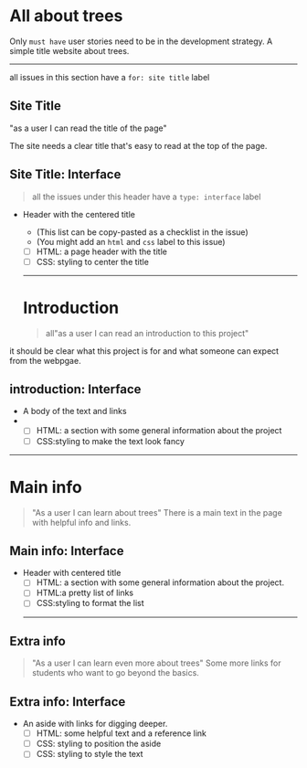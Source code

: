 # All about trees

Only `must have` user stories need to be in the development strategy.
A simple title website about trees.

___

all issues in this section have a `for: site title` label

## Site Title
"as a user I can read the title of the page"

The site needs a clear title that's easy to read at the top of the page.

## Site Title: Interface
> all the issues under this header have a `type: interface` label
- Header with the centered title
   - (This list can be copy-pasted as a checklist in the issue)
   - (You might add an `html` and `css` label to this issue)
  
   - [ ] HTML: a page header with the title
   - [ ] CSS: styling to center the title
  
  ---
  # Introduction

  > all"as a user I can read an introduction to this project"

it should be clear what this project is for and what someone can expect from the webpgae.

## introduction: Interface
- A body of the text and links
- 
   - [ ] HTML: a section with some general information about the project
   - [ ] CSS:styling to make the text look fancy

---

# Main info  

>"As a user I can learn about trees"
There is a main text in the page with helpful info and links.

## Main info: Interface 

- Header with centered title
  - [ ] HTML: a section with some general information about the project.
  - [ ] HTML:a pretty list of links
  - [ ] CSS:styling to format the list
  
  ---

## Extra info  
>"As a user I can learn even more about trees"
Some more links for students who want to go beyond the basics. 

## Extra info: Interface
- An aside with links for digging deeper.
  - [ ] HTML: some helpful text and a reference link
  - [ ] CSS: styling to position the aside
  - [ ] CSS: styling to style the text
